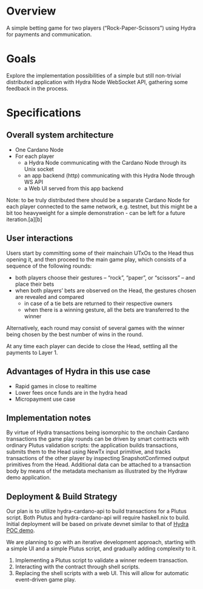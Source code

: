 ﻿# Overview
A simple betting game for two players (“Rock-Paper-Scissors”) using Hydra for payments and communication.

# Goals
Explore the implementation possibilities of a simple but still non-trivial distributed application with Hydra Node WebSocket API, gathering some feedback in the process.

# Specifications

## Overall system architecture

* One Cardano Node
* For each player
    * a Hydra Node communicating with the Cardano Node through its Unix socket
    * an app backend (http) communicating with this Hydra Node through WS API
    * a Web UI served from this app backend

Note: to be truly distributed there should be a separate Cardano Node for each player connected to the same network, e.g. testnet, but this might be a bit too heavyweight for a simple demonstration - can be left for a future iteration.[a][b]

## User interactions

Users start by committing some of their mainchain UTxOs to the Head thus opening it, and then proceed to the main game play, which consists of a sequence of the following rounds:

* both players choose their gestures – “rock”, “paper”, or “scissors” – and place their bets
* when both players’ bets are observed on the Head, the gestures chosen are revealed and compared
    * in case of a tie bets are returned to their respective owners
    * when there is a winning gesture, all the bets are transferred to the winner

Alternatively, each round may consist of several games with the winner being chosen by the best number of wins in the round.

At any time each player can decide to close the Head, settling all the payments to Layer 1.

## Advantages of Hydra in this use case

* Rapid games in close to realtime
* Lower fees once funds are in the hydra head
* Micropayment use case

## Implementation notes

By virtue of Hydra transactions being isomorphic to the onchain Cardano transactions the game play rounds can be driven by smart contracts with ordinary Plutus validation scripts: the application builds transactions, submits them to the Head using NewTx input primitive, and tracks transactions of the other player by inspecting SnapshotConfirmed output primitives from the Head. Additional data can be attached to a transaction body by means of the metadata mechanism as illustrated by the Hydraw demo application.

## Deployment & Build Strategy

Our plan is to utilize hydra-cardano-api to build transactions for a Plutus script. Both Plutus and hydra-cardano-api will require haskell.nix to build. Initial deployment will be based on private devnet similar to that of [Hydra POC demo](https://github.com/input-output-hk/hydra-poc/tree/master/demo).

We are planning to go with an iterative development approach, starting with a simple UI and a simple Plutus script, and gradually adding complexity to it.

1. Implementing a Plutus script to validate a winner redeem transaction.
2. Interacting with the contract through shell scripts.
3. Replacing the shell scripts with a web UI. This will allow for automatic event-driven game play.
